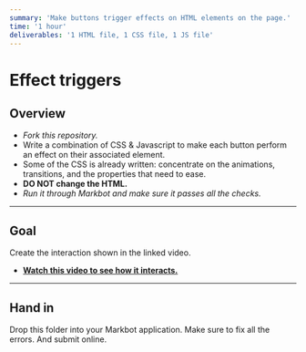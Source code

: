 ```yaml
---
summary: 'Make buttons trigger effects on HTML elements on the page.'
time: '1 hour'
deliverables: '1 HTML file, 1 CSS file, 1 JS file'
---
```


# Effect triggers

## Overview

- *Fork this repository.*
- Write a combination of CSS & Javascript to make each button perform an effect on their associated element.
- Some of the CSS is already written: concentrate on the animations, transitions, and the properties that need to ease.
- **DO NOT change the HTML.**
- *Run it through Markbot and make sure it passes all the checks.*

---

## Goal

Create the interaction shown in the linked video.

- [**Watch this video to see how it interacts.**](https://video-assets.learntheweb.courses/web-dev-js/effect-triggers.mp4)

---

## Hand in

Drop this folder into your Markbot application. Make sure to fix all the errors. And submit online.
